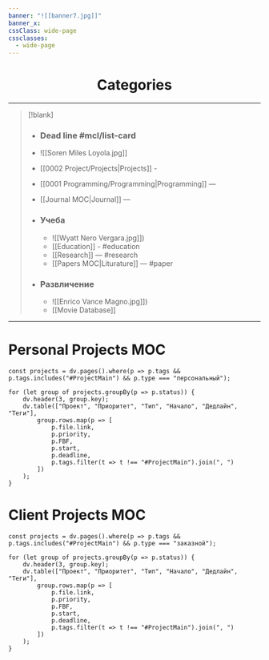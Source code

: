 ```yaml
---
banner: "![[banner7.jpg]]"
banner_x:
cssClass: wide-page
cssclasses:
  - wide-page
---
```


# <center>Categories</center> 
---

> [!blank]
> -  ### Dead line #mcl/list-card
> 	- ![[Soren Miles Loyola.jpg]]
> 	- [[0002 Project/Projects|Projects]] - 
> 	- [[0001 Programming/Programming|Programming]] — 
> 	- [[Journal MOC|Journal]] — 
> 
> - ### **Учеба**
> 	- ![[Wyatt Nero Vergara.jpg]]) 
> 	- [[Education]] - #education
> 	- [[Research]]  — #research
> 	- [[Papers MOC|Liturature]]  — #paper 
> 
> - ### **Развличение**
> 	- ![[Enrico Vance Magno.jpg]])
> 	- [[Movie Database]]  

----

# Personal Projects MOC

```dataviewjs
const projects = dv.pages().where(p => p.tags && p.tags.includes("#ProjectMain") && p.type === "персональный");

for (let group of projects.groupBy(p => p.status)) {
    dv.header(3, group.key);
    dv.table(["Проект", "Приоритет", "Тип", "Начало", "Дедлайн", "Теги"],
        group.rows.map(p => [
            p.file.link,
            p.priority,
            p.FBF,
            p.start,
            p.deadline,
            p.tags.filter(t => t !== "#ProjectMain").join(", ")
        ])
    );
}
```

# Client Projects MOC

```dataviewjs
const projects = dv.pages().where(p => p.tags && p.tags.includes("#ProjectMain") && p.type === "заказной");

for (let group of projects.groupBy(p => p.status)) {
    dv.header(3, group.key);
    dv.table(["Проект", "Приоритет", "Тип", "Начало", "Дедлайн", "Теги"],
        group.rows.map(p => [
            p.file.link,
            p.priority,
            p.FBF,
            p.start,
            p.deadline,
            p.tags.filter(t => t !== "#ProjectMain").join(", ")
        ])
    );
}
```